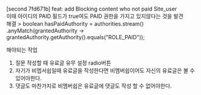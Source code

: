 [second 7fd671b] feat: add Blocking content who not paid Site_user  
이때 아이디의 PAID 필드가 true여도 PAID 권한을 가지고 있지않다는 것을 발견  
해결 >  boolean hasPaidAuthority = authorities.stream()
.anyMatch(grantedAuthority -> grantedAuthority.getAuthority().equals("ROLE_PAID"));

해야되는 작업
1. 질문 작성할 때 유료글 유무 설정 radio버튼
2. 자기가 비멥서쉽일때 유료글을 작성한다면 비멤버쉽이어도 자신의 유료글은 볼 수 있어야한다.
3. 댓글도 마찬가지로 비멤버쉽은 유료글에 댓글도 작성 할 수 없어야한다.